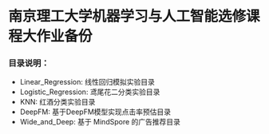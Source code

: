 # 南京理工大学机器学习与人工智能选修课程大作业备份

### 目录说明：

 - Linear_Regression: 线性回归模拟实验目录
 - Logistic_Regression: 鸢尾花二分类实验目录
 - KNN: 红酒分类实验目录
 - DeepFM: 基于DeepFM模型实现点击率预估目录
 - Wide_and_Deep: 基于 MindSpore 的广告推荐目录